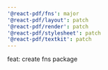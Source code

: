 ```yaml
---
'@react-pdf/fns': major
'@react-pdf/layout': patch
'@react-pdf/render': patch
'@react-pdf/stylesheet': patch
'@react-pdf/textkit': patch
---
```


feat: create fns package
